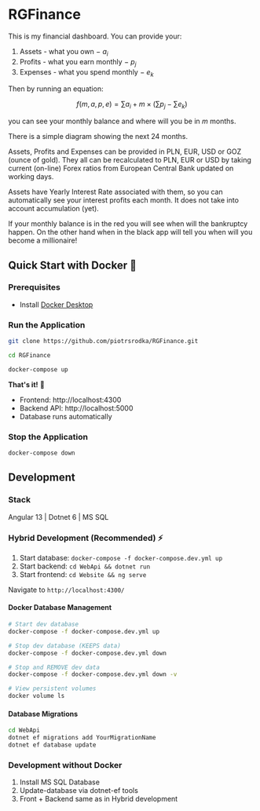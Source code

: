 # RGFinance

This is my financial dashboard. You can provide your:

1. Assets - what you own $-$ $a_i$
2. Profits - what you earn monthly $-$ $p_j$
3. Expenses - what you spend monthly $-$ $e_k$

Then by running an equation:

$$f(m, a, p, e) = \sum a_i + m \times \big(\sum p_j - \sum e_k\big)$$

you can see your monthly balance and where will you be in $m$ months.

There is a simple diagram showing the next 24 months.

Assets, Profits and Expenses can be provided in PLN, EUR, USD or GOZ (ounce of gold).
They all can be recalculated to PLN, EUR or USD by taking current (on-line) Forex ratios from European Central Bank updated on working days.

Assets have Yearly Interest Rate associated with them, so you can automatically see your interest profits each month. It does not take into account accumulation (yet).

If your monthly balance is in the red you will see when will the bankruptcy happen.
On the other hand when in the black app will tell you when will you become a millionaire!

## Quick Start with Docker 🐳

### Prerequisites

- Install [Docker Desktop](https://www.docker.com/products/docker-desktop/)

### Run the Application

```bash
git clone https://github.com/piotrsrodka/RGFinance.git
```

```bash
cd RGFinance
```

```bash
docker-compose up
```

**That's it!** 🎉

- Frontend: http://localhost:4300
- Backend API: http://localhost:5000
- Database runs automatically

### Stop the Application

```bash
docker-compose down
```

## Development

### Stack

Angular 13 |
Dotnet 6 |
MS SQL

### Hybrid Development (Recommended) ⚡

1. Start database: `docker-compose -f docker-compose.dev.yml up`
2. Start backend: `cd WebApi && dotnet run`
3. Start frontend: `cd Website && ng serve`

Navigate to `http://localhost:4300/`

#### Docker Database Management

```bash
# Start dev database
docker-compose -f docker-compose.dev.yml up

# Stop dev database (KEEPS data)
docker-compose -f docker-compose.dev.yml down

# Stop and REMOVE dev data
docker-compose -f docker-compose.dev.yml down -v

# View persistent volumes
docker volume ls
```

#### Database Migrations

```bash
cd WebApi
dotnet ef migrations add YourMigrationName
dotnet ef database update
```

### Development without Docker

1. Install MS SQL Database
2. Update-database via dotnet-ef tools
3. Front + Backend same as in Hybrid development
